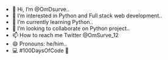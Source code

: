 - 👋 Hi, I’m @OmDsurve..
- 👀 I’m interested in Python and Full stack web development..
- 🌱 I’m currently learning Python..
- 💞️ I’m looking to collaborate on Python project..
- 📫 How to reach me Twitter @OmSurve_12
- 😄 Pronouns: he/him..
- 💻 #100DaysOfCode 🚀
<!---
OmDsurve/OmDsurve is a ✨ special ✨ repository because its `README.md` (this file) appears on your GitHub profile.
You can click the Preview link to take a look at your changes.
--->
